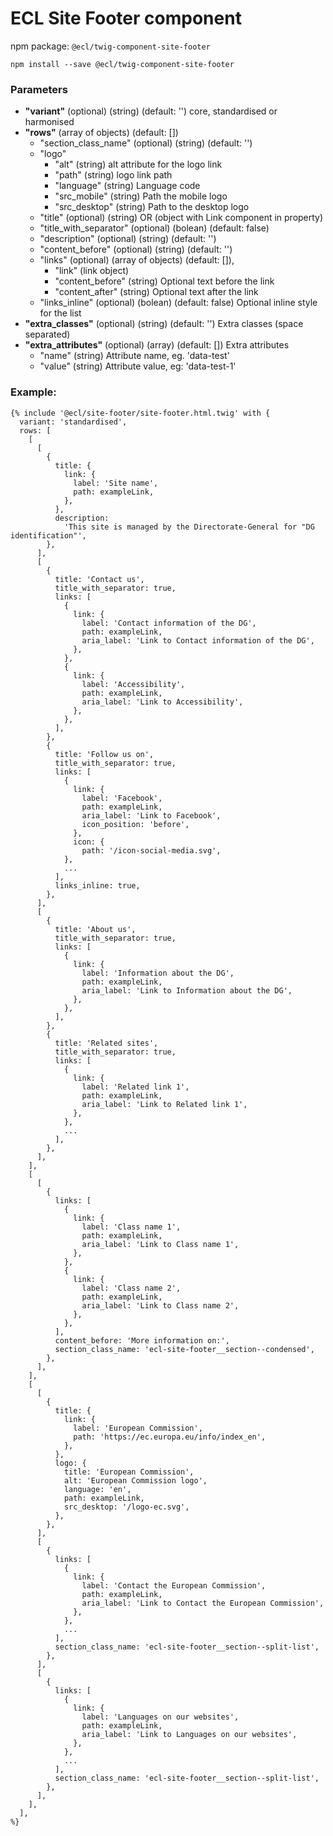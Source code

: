 # ECL Site Footer component

npm package: `@ecl/twig-component-site-footer`

```shell
npm install --save @ecl/twig-component-site-footer
```

### Parameters

- **"variant"** (optional) (string) (default: '') core, standardised or harmonised
- **"rows"** (array of objects) (default: [])
  - "section_class_name" (optional) (string) (default: '')
  - "logo"
    - "alt" (string) alt attribute for the logo link
    - "path" (string) logo link path
    - "language" (string) Language code
    - "src_mobile" (string) Path the mobile logo
    - "src_desktop" (string) Path to the desktop logo
  - "title" (optional) (string) OR (object with Link component in property)
  - "title_with_separator" (optional) (bolean) (default: false)
  - "description" (optional) (string) (default: '')
  - "content_before" (optional) (string) (default: '')
  - "links" (optional) (array of objects) (default: []),
    - "link" (link object)
    - "content_before" (string) Optional text before the link
    - "content_after" (string) Optional text after the link
  - "links_inline" (optional) (bolean) (default: false) Optional inline style for the list
- **"extra_classes"** (optional) (string) (default: '') Extra classes (space separated)
- **"extra_attributes"** (optional) (array) (default: []) Extra attributes
  - "name" (string) Attribute name, eg. 'data-test'
  - "value" (string) Attribute value, eg: 'data-test-1'

### Example:

<!-- prettier-ignore -->
```twig
{% include '@ecl/site-footer/site-footer.html.twig' with {
  variant: 'standardised', 
  rows: [ 
    [ 
      [ 
        { 
          title: { 
            link: { 
              label: 'Site name', 
              path: exampleLink, 
            }, 
          }, 
          description: 
            'This site is managed by the Directorate-General for "DG identification"', 
        }, 
      ], 
      [ 
        { 
          title: 'Contact us', 
          title_with_separator: true, 
          links: [ 
            { 
              link: { 
                label: 'Contact information of the DG', 
                path: exampleLink, 
                aria_label: 'Link to Contact information of the DG', 
              }, 
            }, 
            { 
              link: { 
                label: 'Accessibility', 
                path: exampleLink, 
                aria_label: 'Link to Accessibility', 
              }, 
            }, 
          ], 
        }, 
        { 
          title: 'Follow us on', 
          title_with_separator: true, 
          links: [ 
            { 
              link: { 
                label: 'Facebook', 
                path: exampleLink, 
                aria_label: 'Link to Facebook', 
                icon_position: 'before', 
              }, 
              icon: { 
                path: '/icon-social-media.svg', 
            }, 
            ... 
          ], 
          links_inline: true, 
        }, 
      ], 
      [ 
        { 
          title: 'About us', 
          title_with_separator: true, 
          links: [ 
            { 
              link: { 
                label: 'Information about the DG', 
                path: exampleLink, 
                aria_label: 'Link to Information about the DG', 
              }, 
            }, 
          ], 
        }, 
        { 
          title: 'Related sites', 
          title_with_separator: true, 
          links: [ 
            { 
              link: { 
                label: 'Related link 1', 
                path: exampleLink, 
                aria_label: 'Link to Related link 1', 
              }, 
            }, 
            ... 
          ], 
        }, 
      ], 
    ], 
    [ 
      [ 
        { 
          links: [ 
            { 
              link: { 
                label: 'Class name 1', 
                path: exampleLink, 
                aria_label: 'Link to Class name 1', 
              }, 
            }, 
            { 
              link: { 
                label: 'Class name 2', 
                path: exampleLink, 
                aria_label: 'Link to Class name 2', 
              }, 
            }, 
          ], 
          content_before: 'More information on:', 
          section_class_name: 'ecl-site-footer__section--condensed', 
        }, 
      ], 
    ], 
    [ 
      [ 
        { 
          title: { 
            link: { 
              label: 'European Commission', 
              path: 'https://ec.europa.eu/info/index_en', 
            }, 
          }, 
          logo: { 
            title: 'European Commission', 
            alt: 'European Commission logo', 
            language: 'en', 
            path: exampleLink, 
            src_desktop: '/logo-ec.svg', 
          }, 
        }, 
      ], 
      [ 
        { 
          links: [ 
            { 
              link: { 
                label: 'Contact the European Commission', 
                path: exampleLink, 
                aria_label: 'Link to Contact the European Commission', 
              }, 
            }, 
            ... 
          ], 
          section_class_name: 'ecl-site-footer__section--split-list', 
        }, 
      ], 
      [ 
        { 
          links: [ 
            { 
              link: { 
                label: 'Languages on our websites', 
                path: exampleLink, 
                aria_label: 'Link to Languages on our websites', 
              }, 
            }, 
            ... 
          ], 
          section_class_name: 'ecl-site-footer__section--split-list', 
        }, 
      ], 
    ], 
  ], 
%} 
```
